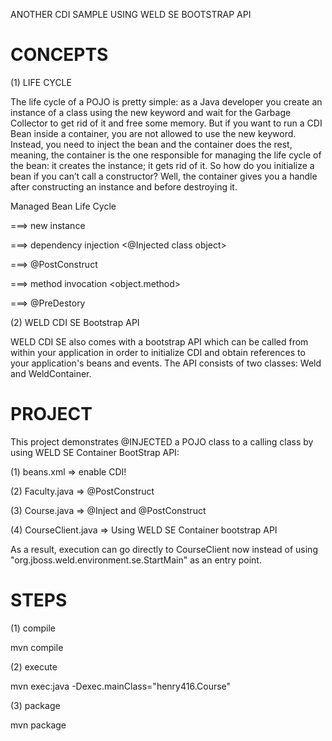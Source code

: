 ﻿ANOTHER CDI SAMPLE USING WELD SE BOOTSTRAP API

CONCEPTS      
========

(1) LIFE CYCLE

The life cycle of a POJO is pretty simple: as a Java developer you create an instance of a class using the new keyword and wait for the Garbage Collector to get rid of it and free some memory. But if you want to run a CDI Bean inside a container, you are not allowed to use the new keyword. Instead, you need to inject the bean and the container does the rest, meaning, the container is the one responsible for managing the life cycle of the bean: it creates the instance; it gets rid of it. So how do you initialize a bean if you can’t call a constructor? Well, the container gives you a handle after
constructing an instance and before destroying it.

Managed Bean Life Cycle

===> new instance <calling class>

===> dependency injection <@Injected class object>

===> @PostConstruct <Injected class>

===> method invocation <object.method>

===> @PreDestory  <Injected class>

(2) WELD CDI SE Bootstrap API

WELD CDI SE also comes with a bootstrap API which can be called from within your application in order to initialize CDI and obtain references to your application's beans and events. The API consists of two classes: Weld and WeldContainer.

PROJECT 
=======
This project demonstrates @INJECTED a POJO class to a calling class by using WELD SE Container BootStrap API:

(1) beans.xml => enable CDI!

(2) Faculty.java => @PostConstruct

(3) Course.java => @Inject and @PostConstruct

(4) CourseClient.java => Using WELD SE Container bootstrap API

As a result, execution can go directly to CourseClient now instead of using "org.jboss.weld.environment.se.StartMain" as an entry point.

STEPS
=====

(1) compile

  mvn compile
  
(2) execute

  mvn exec:java -Dexec.mainClass="henry416.Course"
  
(3) package

  mvn package